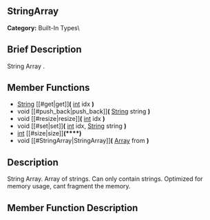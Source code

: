 ##  StringArray  
**Category:** Built-In Types\\
##  Brief Description  
String Array .
##  Member Functions 
  * [String](class_string) [[#get|get]]**(** [int](class_int) idx **)**
  * void [[#push_back|push_back]]**(** [String](class_string) string **)**
  * void [[#resize|resize]]**(** [int](class_int) idx **)**
  * void [[#set|set]]**(** [int](class_int) idx, [String](class_string) string **)**
  * [int](class_int) [[#size|size]]**(****)**
  * void [[#StringArray|StringArray]]**(** [Array](class_array) from **)**
##  Description  
String Array. Array of strings. Can only contain strings. Optimized for memory usage, cant fragment the memory.
##  Member Function Description  
